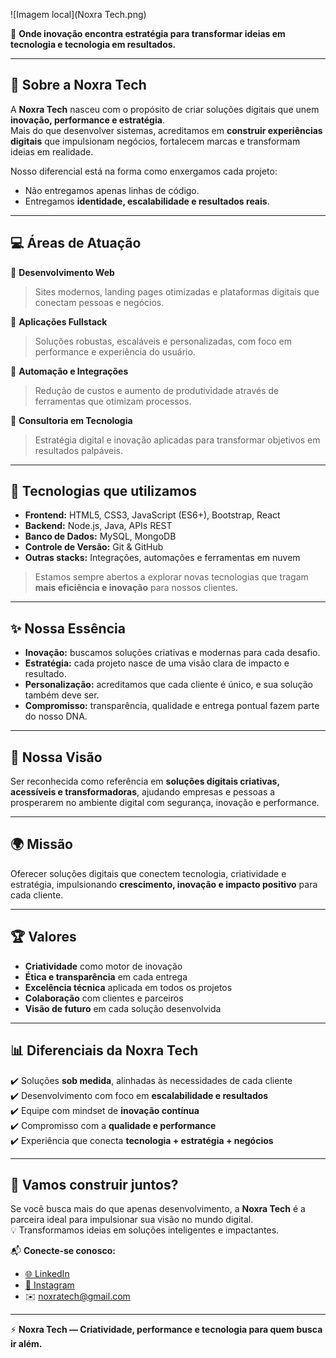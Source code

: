 
![Imagem local](Noxra Tech.png)  

🔮 **Onde inovação encontra estratégia para transformar ideias em tecnologia e tecnologia em resultados.**  

---

## 📖 Sobre a Noxra Tech  

A **Noxra Tech** nasceu com o propósito de criar soluções digitais que unem **inovação, performance e estratégia**.  
Mais do que desenvolver sistemas, acreditamos em **construir experiências digitais** que impulsionam negócios, fortalecem marcas e transformam ideias em realidade.  

Nosso diferencial está na forma como enxergamos cada projeto:  
- Não entregamos apenas linhas de código.  
- Entregamos **identidade, escalabilidade e resultados reais**.  

---

## 💻 Áreas de Atuação  

🔹 **Desenvolvimento Web**  
> Sites modernos, landing pages otimizadas e plataformas digitais que conectam pessoas e negócios.  

🔹 **Aplicações Fullstack**  
> Soluções robustas, escaláveis e personalizadas, com foco em performance e experiência do usuário.  

🔹 **Automação e Integrações**  
> Redução de custos e aumento de produtividade através de ferramentas que otimizam processos.  

🔹 **Consultoria em Tecnologia**  
> Estratégia digital e inovação aplicadas para transformar objetivos em resultados palpáveis.  

---

## 🚀 Tecnologias que utilizamos  

- **Frontend:** HTML5, CSS3, JavaScript (ES6+), Bootstrap, React  
- **Backend:** Node.js, Java, APIs REST  
- **Banco de Dados:** MySQL, MongoDB  
- **Controle de Versão:** Git & GitHub  
- **Outras stacks:** Integrações, automações e ferramentas em nuvem  

> Estamos sempre abertos a explorar novas tecnologias que tragam **mais eficiência e inovação** para nossos clientes.  

---

## ✨ Nossa Essência  

- **Inovação:** buscamos soluções criativas e modernas para cada desafio.  
- **Estratégia:** cada projeto nasce de uma visão clara de impacto e resultado.  
- **Personalização:** acreditamos que cada cliente é único, e sua solução também deve ser.  
- **Compromisso:** transparência, qualidade e entrega pontual fazem parte do nosso DNA.  

---

## 🔮 Nossa Visão  

Ser reconhecida como referência em **soluções digitais criativas, acessíveis e transformadoras**, ajudando empresas e pessoas a prosperarem no ambiente digital com segurança, inovação e performance.  

---

## 🌍 Missão  

Oferecer soluções digitais que conectem tecnologia, criatividade e estratégia, impulsionando **crescimento, inovação e impacto positivo** para cada cliente.  

---

## 🏆 Valores  

- **Criatividade** como motor de inovação  
- **Ética e transparência** em cada entrega  
- **Excelência técnica** aplicada em todos os projetos  
- **Colaboração** com clientes e parceiros  
- **Visão de futuro** em cada solução desenvolvida  

---

## 📊 Diferenciais da Noxra Tech  

✔️ Soluções **sob medida**, alinhadas às necessidades de cada cliente  
✔️ Desenvolvimento com foco em **escalabilidade e resultados**  
✔️ Equipe com mindset de **inovação contínua**  
✔️ Compromisso com a **qualidade e performance**  
✔️ Experiência que conecta **tecnologia + estratégia + negócios**  

---

## 🤝 Vamos construir juntos?  

Se você busca mais do que apenas desenvolvimento, a **Noxra Tech** é a parceira ideal para impulsionar sua visão no mundo digital.  
💡 Transformamos ideias em soluções inteligentes e impactantes.  

📬 **Conecte-se conosco:**  
- [🌐 LinkedIn](https://www.linkedin.com/in/noxratech)  
- [📸 Instagram](https://www.instagram.com/noxratech/)  
- ✉️ noxratech@gmail.com 

---

⚡ **Noxra Tech — Criatividade, performance e tecnologia para quem busca ir além.**  
